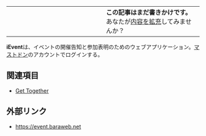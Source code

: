 <div>

<table>
<colgroup>
<col style="width: 50%" />
<col style="width: 50%" />
</colgroup>
<tbody>
<tr class="odd">
<td></td>
<td><strong>この記事はまだ書きかけです。</strong>
<div>
あなたが<a href="https://ja.mstdn.wiki/IEvent&amp;action=edit" rel="nofollow">内容を拡充</a>してみませんか？
</div></td>
</tr>
</tbody>
</table>

**iEvent**は、イベントの開催告知と参加表明のためのウェブアプリケーション。[マストドン](/Mastodon "Mastodon")のアカウントでログインする。

## 関連項目

-   [Get Together](/Get_Together "Get Together")

## 外部リンク

-   <a href="https://event.baraweb.net" rel="nofollow">https://event.baraweb.net</a>

</div>
